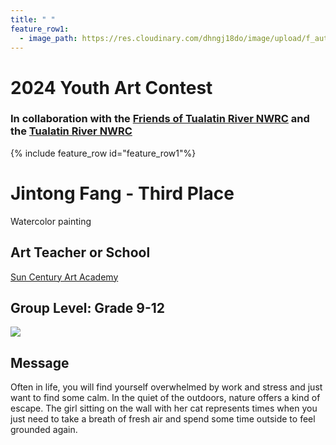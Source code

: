 ```yaml
---
title: " "
feature_row1:
  - image_path: https://res.cloudinary.com/dhngj18do/image/upload/f_auto,q_auto/v1/images/artcontest/ribbon_3
---
```


# 2024 Youth Art Contest

### In collaboration with the [Friends of Tualatin River NWRC](https://fotr.wildapricot.org/) and the [Tualatin River NWRC](https://www.fws.gov/refuge/Tualatin_River/)

{% include feature_row id="feature_row1"%}

# Jintong Fang - Third Place  
Watercolor painting  

## Art Teacher or School  
[Sun Century Art Academy](https://suncenturyartacademy.com/)  

## Group Level: Grade 9-12

![](https://res.cloudinary.com/dhngj18do/image/upload/f_auto,q_auto/v1/images/artcontest/2024_grp1_3rd_large)

## Message

Often in life, you will find yourself overwhelmed by work and stress and just want to find some calm. In the quiet of the outdoors, nature offers a kind of escape. The girl sitting on the wall with her cat represents times when you just need to take a breath of fresh air and spend some time outside to feel grounded again.

